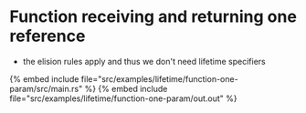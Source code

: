 # Function receiving and returning one reference

* the elision rules apply and thus we don't need lifetime specifiers

{% embed include file="src/examples/lifetime/function-one-param/src/main.rs" %}
{% embed include file="src/examples/lifetime/function-one-param/out.out" %}


